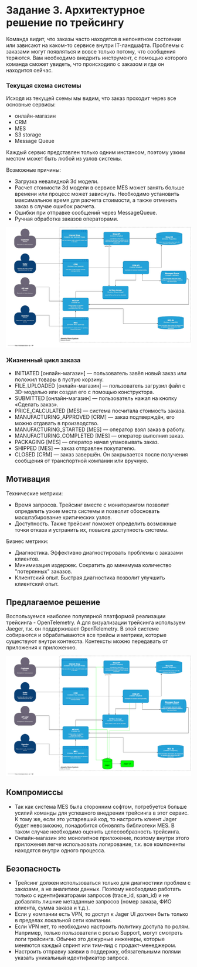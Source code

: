 # Задание 3. Архитектурное решение по трейсингу

Команда видит, что заказы часто находятся в непонятном состоянии или зависают на каком-то сервисе внутри IT-ландшафта. Проблемы с заказами могут появляться и вовсе только потому, что сообщения теряются.
Вам необходимо внедрить инструмент, с помощью которого команда сможет увидеть, что происходило с заказом и где он находится сейчас.

### Текущая схема системы

Исходя из текущей схемы мы видим, что заказ проходит через все основные сервисы:
- онлайн-магазин
- CRM
- MES
- S3 storage
- Message Queue

Каждый сервис представлен только одним инстансом, поэтому узким местом может быть любой из узлов системы. 

Возможные причины:
- Загрузка невалидной 3d модели.
- Расчет стоимости 3d модели в сервисе MES может занять больше времени или процесс может зависнуть. Необходимо установить максимальное время для расчета стоимости, а также отменить заказ в случае ошибок расчета.
- Ошибки при отправке сообщений через MessageQueue.
- Ручная обработка заказов операторами.

![Текущая схема системы](../images/current-schema.jpg)

### Жизненный цикл заказа

- INITIATED [онлайн-магазин] — пользователь завёл новый заказ или положил товары в пустую корзину.
- FILE_UPLOADED [онлайн-магазин] — пользователь загрузил файл с 3D-моделью или создал его с помощью конструктора.
- SUBMITTED [онлайн-магазин] — пользователь нажал на кнопку «Сделать заказ».
- PRICE_CALCULATED [MES] — система посчитала стоимость заказа.
- MANUFACTURING_APPROVED [CRM] — заказ подтверждён, его можно отдавать в производство.
- MANUFACTURING_STARTED [MES] — оператор взял заказ в работу.
- MANUFACTURING_COMPLETED [MES] — оператор выполнил заказ.
- PACKAGING [MES] — оператор начал упаковывать заказ.
- SHIPPED [MES] — заказ отправлен покупателю.
- CLOSED [CRM] — заказ завершён. Он закрывается после получения сообщения от транспортной компании или вручную.

## Мотивация

Технические метрики:
- Время запросов. Трейсинг вместе с мониторингом позволит определить узкие места системы и позволит обосновать масштабирование критических узлов.
- Доступность. Также трейсинг поможет определить возможные точки отказа и устранить их, повысив доступность системы.

Бизнес метрики:
- Диагностика. Эффективно диагностировать проблемы с заказами клиентов.
- Минимизация издержек. Сократить до минимума количество "потерянных" заказов.
- Клиентский опыт. Быстрая диагностика позволит улучшить клиентский опыт.

## Предлагаемое решение

Воспользуемся наиболее популярной платформой реализации трейсинга - OpenTelemetry. А для визуализации трейсинга используем Jaeger, т.к. он поддерживает OpenTelemetry.
В этой системе собираются и обрабатываются все трейсы и метрики, которые существуют внутри контекста. Контексты можно передавать от приложения к приложению.

![Cхема системы с трейсингом](../images/jager-schema.png)

## Компромиссы

- Так как система MES была сторонним софтом, потребуется больше усилий команды для успешного внедрения трейсинга в этот сервис. К тому же, если это устаревший код, то настроить клиент Jager будет невозможно, понадобится обновлять библиотеки MES. В таком случае необходимо оценить целесообразность трейсинга.
- Онлайн-магазин это монолитное приложение, поэтому внутри этого приложения легче использовать логирование, т.к. все компоненты находятся внутри одного процесса.

## Безопасность

- Трейсинг должен использоваться только для диагностики проблем с заказами, а не аналитики данных. Поэтому необходимо работать только с идентификаторами запросов (trace_id, span_id) и не добавлять лишние метаданные запросов (номер заказа, ФИО клиента, сумма заказа и т.д.).
- Если у компании есть VPN, то доступ к Jager UI должен быть только в пределах локальной сети компании.
- Если VPN нет, то необходимо настроить политику доступа по ролям. Например, только пользователи с ролью Support, могут смотреть логи трейсинга. Обычно это дежурные инженеры, которые меняются каждый спринт или тим-лид с продакт-менеджером.
- Настроить отправку заявки в поддержку, обязательными полями указать уникальный идентификатор запроса.
